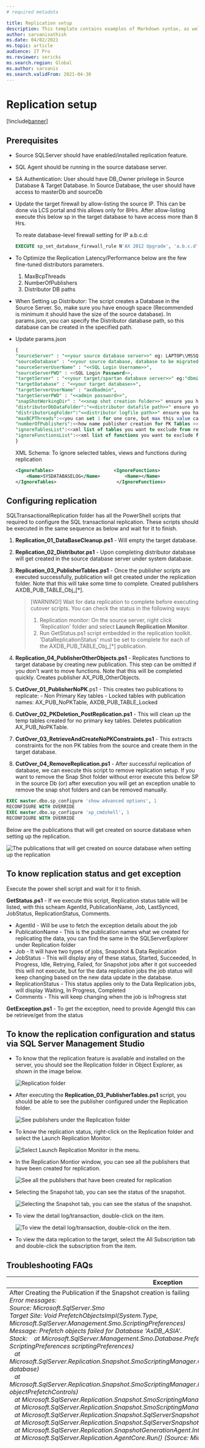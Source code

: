 ```yaml
---
# required metadata

title: Replication setup
description: This template contains examples of Markdown syntax, as well as guidance on setting the metadata.
author: sarvanisathish
ms.date: 04/02/2021
ms.topic: article
audience: IT Pro
ms.reviewer: sericks
ms.search.region: Global
ms.author: sarvanis
ms.search.validFrom: 2021-04-30
---
```


# Replication setup

[!include[banner](../includes/banner.md)]

## Prerequisites

-	Source SQLServer should have enabled/installed replication feature.
-	SQL Agent should be running in the source database server.
-	SA Authentication: User should have DB_Owner privilege in Source Database & Target Database. In Source Database, the user should have access to masterDb and sourceDb
-	Update the target firewall by allow-listing the source IP. This can be done via LCS portal and this allows only for 8Hrs. After allow-listing execute this below sp in the target database to have access more than 8 Hrs.

    To reate database-level firewall setting for IP a.b.c.d:
  
     ```sql
     EXECUTE sp_set_database_firewall_rule N'AX 2012 Upgrade', 'a.b.c.d', 'a.b.c.d'; 
     ```
- To Optimize the Replication Latency/Performance below are the few fine-tuned distributors parameters.
    1. MaxBcpThreads
    2. NumberOfPublishers
    3. Distributor DB paths

- When Setting up Distributor:
    The script creates a Database in the Source Server. So, make sure you have enough space (Recommended is minimum it should have the size of the source database). In params.json, you can specify the Distributor database path, so this database can be created in the specified path.

- Update params.json

    ```sql
    {
    "sourceServer" : "<<your source database server>>" eg: LAPTOP\\MSSQLSERVER2012", Don't use localhost
    "sourceDatabase" : "<<your source database, database to be migrated>>",
    "sourceServerUserName" : "<<SQL Login Username>>",
    "sourceServerPWD" : <<SQL Login Password>>,
    "targetServer" : "<<your target/spartan database server>>" eg:"dbmigration.database.windows.net",
    "targetDatabase" : "<<your target database>>",
    "targetServerUserName" : "axdbadmin",
    "targetServerPWD" : "<<admin password>>",
    "snapShotWorkingDir" : "<<snap shot creation folder>>" ensure you have enough space in the drive eg: D:\\SQLServer\\SnapShot",
    "distributorDbDataFolder":"<<distributor datafile path>>" ensure you have enough space in the drive,
    "distributorLogFolder":"<<distributor logfile path>>" ensure you have enough space in the drive,
    "maxBCPThreads":<<you can set 1 for one core, but max this value can be 8>> Recomended:4 - 8,
    "numberOfPublishers":<<how name publisher creation for PK Tables >> Recommended: less than or equal to(>=)3 based on t he maxBCPThreads
    "ignoreTablesList":<<xml list of tables you want to exclude from replication>> edit ignoretables.xml file under data folder and use same schema
    "ignoreFunctionsList":<<xml list of functions you want to exclude from replication>> edit ignorefunctions.xml file under data folder and use same schema
    }
    ```
    
    XML Schema: To ignore selected tables, views and functions during replication

    ```xml
    <IgnoreTables>                      <IgnoreFunctions>
        <Name>SYSDATABASELOG</Name>         <Name></Name>
    </IgnoreTables>                      </IgnoreFunctions>
    ```
    
## Configuring replication

SQLTransactionalReplication folder has all the PowerShell scripts that required to configure the SQL transactional replication. These scripts should be executed in the same sequence as below and wait for it to finish.

1. **Replication_01_DataBaseCleanup.ps1** - Will empty the target database.
2. **Replication_02_Distributor.ps1** - Upon completing distributor database will get created in the source database server under system database.
3. **Replication_03_PublisherTables.ps1** - Once the publisher scripts are executed successfully, publication will get created under the replication folder. Note that this will take some time to complete. Created publishers AXDB_PUB_TABLE_Obj_[*].

    > [WARNING!]
    > Wait for data replication to complete before executing cutover scripts. You can check the status in the following ways:
    > 1. Replication monitor: On the source server, right click 'Replication' folder and select **Launch Replication Monitor**. 
    > 2. Run GetStatus.ps1 script embedded in the replication toolkit. 'DataReplicationStatus' must be set to complete for each of the AXDB_PUB_TABLE_Obj_[*] publication.
  
4. **Replication_04_PublisherOtherObjects.ps1** - Replicates functions to target database by creating new publication. This step can be omitted if you don't want to move functions. Note that this will be completed quickly. Creates publisher AX_PUB_OtherObjects.
5. **CutOver_01_PublisherNoPK**.ps1 - This creates two publications to replicate: 
        - Non Primary Key tables 
        - Locked tables with publication names: AX_PUB_NoPKTable, AXDB_PUB_TABLE_Locked
7. **CutOver_02_PKDeletion_PostReplication.ps1** - This will clean up the temp tables created for no primary key tables. Deletes publication AX_PUB_NoPKTable.
8. **CutOver_03_RetrieveAndCreateNoPKConstraints.ps1** - This extracts constraints for the non PK tables from the source and create them in the target database.
9. **CutOver_04_RemoveReplication.ps1** - After successful replication of database, we can execute this script to remove replication setup. If you want to remove the Snap Shot folder without error execute this below SP in the source Db (or) after execution you will get an exception unable to remove the snap shot folders and can be removed manually.

```sql
EXEC master.dbo.sp_configure 'show advanced options', 1
RECONFIGURE WITH OVERRIDE
EXEC master.dbo.sp_configure 'xp_cmdshell', 1
RECONFIGURE WITH OVERRIDE
```

Below are the publications that will get created on source database when setting up the replication.

![The publications that will get created on source database when setting up the replication](media/Replication.png)

## To know replication status and get exception

Execute the power shell script and wait for it to finish.

**GetStatus.ps1** - If we execute this script, Replication status table will be listed, with this scheam AgentId, PublicationName, Job, LastSynced, JobStatus, ReplicationStatus, Comments.

- AgentId - Will be use to fetch the exception details about the job
- PublicationName - This is the publication names what we created for replicating the data, you can find the same in the SQLServerExplorer under Replication folder
- Job - It will have two types of jobs, Snapshot & Data Replication
- JobStatus - This will display any of these status, Started, Succeeded, In Progress, Idle, Retrying, Failed, for Snapshot jobs after it got succeeded this will not execute, but for the data replication jobs the job status will keep changing based on the new data update in the database.
- ReplicationStatus - This status applies only to the Data Replication jobs, will display Waiting, In Progress, Completed
- Comments - This will keep changing when the job is InProgress stat
 
**GetException.ps1** - To get the exception, need to provide AgengId this can be retrieve/get from the status

## To know the replication configuration and status via SQL Server Management Studio

- To know that the replication feature is available and installed on the server, you should see the Replication folder in Object Explorer, as shown in the image below.
   
   ![Replication folder](media/Replication1.png)

- After executing the **Replication_03_PublisherTables.ps1** script, you should be able to see the publisher configured under the Replication folder.
    
    ![See publishers under the Replication folder](media/Replication2.png)

- To know the replication status, right-click on the Replication folder and select the Launch Replication Monitor.
   
   ![Select Launch Replication Monitor in the menu.](media/Replication3.png)

- In the Replication Montior window, you can see all the publishers that have been created for replication.
    
    ![See all the publishers that have been created for replication](media/Replication4.png)

- Selecting the Snapshot tab, you can see the status of the snapshot.
  
  ![Selecting the Snapshot tab, you can see the status of the snapshot.](media/Replication5.png)

- To view the detail log/transaction, double-click on the item.
   
   ![To view the detail log/transaction, double-click on the item.](media/Replication6.png)

- To view the data replication to the target, select the All Subscription tab and double-click the subscription from the item. 

## Troubleshooting FAQs

| **Exception** | **Solution/Fix** |
|-------------------------|-------------------------|
| After Creating the Publication if the Snapshot creation is failing</br><em>Error messages:</em></br><em>Source: Microsoft.SqlServer.Smo</em></br><em>Target Site: Void PrefetchObjectsImpl(System.Type, Microsoft.SqlServer.Management.Smo.ScriptingPreferences)</em></br><em>Message: Prefetch objects failed for Database 'AxDB_ASIA'.</em></br><em>Stack:    at Microsoft.SqlServer.Management.Smo.Database.PrefetchObjectsImpl(Type objectType, ScriptingPreferences scriptingPreferences)</em></br><em>   at Microsoft.SqlServer.Replication.Snapshot.SmoScriptingManager.ObjectPrefetchControl.DoPrefetch(Database database)</em></br><em>   at Microsoft.SqlServer.Replication.Snapshot.SmoScriptingManager.PrefetchObjects(ObjectPrefetchControl[] objectPrefetchControls)</em></br><em>   at Microsoft.SqlServer.Replication.Snapshot.SmoScriptingManager.DoPrefetchWithRetry()</em></br><em>   at Microsoft.SqlServer.Replication.Snapshot.SmoScriptingManager.DoScripting()</em></br><em>   at Microsoft.SqlServer.Replication.Snapshot.SqlServerSnapshotProvider.DoScripting()</em></br><em>   at Microsoft.SqlServer.Replication.Snapshot.SqlServerSnapshotProvider.GenerateSnapshot()</em></br><em>   at Microsoft.SqlServer.Replication.SnapshotGenerationAgent.InternalRun()</em></br><em>   at Microsoft.SqlServer.Replication.AgentCore.Run() (Source: Microsoft.SqlServer.Smo, Error number: 0)</em> | From the Replication Monitor --&gt; Restart the Snapshot creation |
| The subscription(s) have been marked inactive and must be reinitialized. NoSync subscriptions will need to be dropped and recreated. (Source: MSSQLServer, Error number: 21074) | 1) Check the status in the source database with the below query and update the status to &quot;2&quot; for the specific publication</br><em>-- check the status, you can get the srvname from this output query</em></br>**select** * **from** syssubscriptions **WHERE** status != 2</br><em>-- update only if the status !=2</em></br>**Update** syssubscriptions **SET** status = 2 **where** srvname = 'your target server name'</br>2) Check the status in the distributor database with the below query and update the status to &quot;2&quot; for the specific publication</br><em>-- to get the publication_id use this below query and you can match with your publication name</em></br>**SELECT** * **FROM** MSpublications</br><em>-- check the status from the below query</em></br>**SELECT** * **FROM** MSsubscriptions **WHERE** status !=2 publication_id = &lt;@publicationId&gt;</br><em>-- update if the status is !-2 for that specific publication_id</em></br>**Update** MSsubscriptions **SET** status = 2 **where** publication_id = &lt;@publicationId&gt; |
| Error messages:</br><em>The process could not execute 'sp_replcmds' on 'replicationsrv\MSSQLSERVER2016'. (Source: MSSQL_REPL, Error number: MSSQL_REPL20011)</em></br><em>Get help: http://help/MSSQL_REPL20011</em></br><em>Cannot execute as the database principal because the principal &quot;dbo&quot; does not exist, this type of principal cannot be impersonated, or you do not have permission. (Source: MSSQLServer, Error number: 15517)</em></br><em>Get help: http://help/15517</em></br><em>The process could not execute 'sp_replcmds' on 'replicationsrv\MSSQLSERVER2016'. (Source: MSSQL_REPL, Error number: MSSQL_REPL22037)</em></br><em>Get help: http://help/MSSQL_REPL22037</em> | Execute this in the Source Database and login with the credential you used to create the publication</br>**EXEC** sp_changedbowner 'sa' |
| To remove/delete a publication | Execute this Sp's in the source database;</br><em><br>Cleaning the subscription:</em></br>**exec** sp_subscription_cleanup @publisher = @publisherServer, @publisher_db = @publisherDb, @publication = @publicationName</br><em><brDrop subscription:</em></br>**exec** sp_dropsubscription @publication = @publicationName, @subscriber = N'all', @article = N'all'</br><em>-- Drop publication</em></br>**exec** sp_droppublication @publication = @publicationName |
| To remove an article from the publication, see [sp_dropsubscription (Transact-SQL)](https://docs.microsoft.com/sql/relational-databases/system-stored-procedures/sp-dropsubscription-transact-sql?view=sql-server-ver15) | Execute this Sp in the source database:<br><br>**EXEC** sp_dropsubscription</br>@publication = @publication,</br>@article = N'all',</br>@subscriber = @subscriber;</br><em><br>Example: </em></br>**EXEC** sp_dropsubscription @publication = N'OtherObjects_sp', @article = N'MaintainShipCarrierRole', @subscriber = N'SPARTAN-SRV-NAM-D365OPSDEV-D5E38124F9F8.DATABASE.WINDOWS.NET'; |



